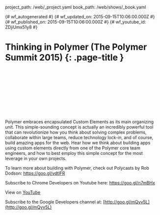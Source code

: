 project_path: /web/_project.yaml
book_path: /web/shows/_book.yaml

{# wf_autogenerated #}
{# wf_updated_on: 2015-09-15T10:06:00.000Z #}
{# wf_published_on: 2015-09-15T10:06:00.000Z #}
{# wf_youtube_id: ZDjiUmx51y8 #}

# Thinking in Polymer (The Polymer Summit 2015) {: .page-title }


<div class="video-wrapper">
  <iframe class="devsite-embedded-youtube-video" data-video-id="ZDjiUmx51y8"
          data-autohide="1" data-showinfo="0" frameborder="0" allowfullscreen>
  </iframe>
</div>

Polymer embraces encapsulated Custom Elements as its main organizing unit. This simple-sounding concept is actually an incredibly powerful tool that can revolutionize how you think about solving complex problems, collaborate within large teams, reduce technology lock-in, and of course, build amazing apps for the web. Hear how we think about building apps using custom elements directly from one of the Polymer core team engineers, and how to best employ this simple concept for the most leverage in your own projects.

To learn more about building with Polymer, check out Polycasts by Rob Dodson: https://goo.gl/vdtIFR

Subscribe to Chrome Developers on Youtube here: https://goo.gl/n7mBHx

View on [YouTube](https://youtu.be/ZDjiUmx51y8)

Subscribe to the Google Developers channel at: [http://goo.gl/mQyv5L](http://goo.gl/mQyv5L)
